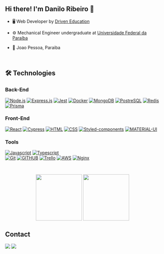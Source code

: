 ## Hi there! I'm Danilo Ribeiro 👋

- 🖥️ Web Developer by <a href="https://www.driven.com.br">Driven Education</a>
- ⚙️ Mechanical Engineer undergraduate at <a href="https://www.ufpb.br/ufpb">Universidade Federal da Paraíba</a>
- 📍 Joao Pessoa, Paraiba

  <p>&nbsp</p>

## 🛠️ Technologies

### Back-End

  [![Node.js](https://img.shields.io/badge/Node.js-339933?style=for-the-badge&logo=nodedotjs&logoColor=white)](https://nodejs.org/en/)
  [![Express.js](https://img.shields.io/badge/express.js-%23404d59.svg?logo=express&logoColor=%2361DAFB&style=for-the-badge)](https://expressjs.com/)
  [![Jest](https://img.shields.io/badge/Jest-C21325?style=for-the-badge&logo=jest&logoColor=white)](https://jestjs.io/)
  [![Docker](https://img.shields.io/badge/Docker-2CA5E0?style=for-the-badge&logo=docker&logoColor=white)](https://www.docker.com/)
  [![MongoDB](https://img.shields.io/badge/MongoDB-4EA94B?style=for-the-badge&logo=mongodb&logoColor=white)](https://www.mongodb.com/)
  [![PostreSQL](https://img.shields.io/badge/PostgreSQL-316192?style=for-the-badge&logo=postgresql&logoColor=white)](https://www.postgresql.org/)
  [![Redis](https://img.shields.io/badge/redis-%23DD0031.svg?&style=for-the-badge&logo=redis&logoColor=white)](https://redis.io/)
  [![Prisma](https://img.shields.io/badge/Prisma-3982CE?style=for-the-badge&logo=Prisma&logoColor=white)](https://www.prisma.io/)
  
### Front-End

  [![React](https://img.shields.io/badge/React-20232A?style=for-the-badge&logo=react&logoColor=61DAFB)](https://reactjs.org/)
  [![Cypress](https://img.shields.io/badge/Cypress-17202C?style=for-the-badge&logo=cypress&logoColor=white)](https://www.cypress.io/)
  [![HTML](https://img.shields.io/badge/HTML5-E34F26?style=for-the-badge&logo=html5&logoColor=white)](https://developer.mozilla.org/en-US/docs/Web/HTML)
  [![CSS](https://img.shields.io/badge/CSS3-1572B6?style=for-the-badge&logo=css3&logoColor=white)](https://developer.mozilla.org/en-US/docs/Web/CSS)
  [![Styled-components](https://img.shields.io/badge/styled--components-DB7093?style=for-the-badge&logo=styled-components&logoColor=white)](https://styled-components.com/)
  [![MATERIAL-UI](https://img.shields.io/badge/Material%20UI-007FFF?style=for-the-badge&logo=mui&logoColor=white)](https://mui.com/)

### Tools

  [![Javascript](https://img.shields.io/badge/JavaScript-323330?style=for-the-badge&logo=javascript&logoColor=F7DF1E)](https://www.javascript.com/)
  [![Typescript](https://img.shields.io/badge/TypeScript-007ACC?style=for-the-badge&logo=typescript&logoColor=white)](https://www.typescriptlang.org/)  
  [![Git](https://img.shields.io/badge/GIT-E44C30?style=for-the-badge&logo=git&logoColor=white)](https://git-scm.com/)
  [![GITHUB](https://img.shields.io/badge/GitHub-100000?style=for-the-badge&logo=github&logoColor=white)](https://github.com/)
  [![Trello](https://img.shields.io/badge/Trello-0052CC?style=for-the-badge&logo=trello&logoColor=white)](https://trello.com/)
  [![AWS](https://img.shields.io/badge/Amazon_AWS-FF9900?style=for-the-badge&logo=amazonaws&logoColor=white)](https://aws.amazon.com/)
  [![Nginx](https://img.shields.io/badge/nginx-%23009639.svg?style=for-the-badge&logo=nginx&logoColor=white)](https://www.nginx.com/)

  <p>&nbsp</p>

<div align="center">
  <img height="150em" src="https://github-readme-stats.vercel.app/api?username=Danilosrr&show_icons=true&theme=github&include_all_commits=true&count_private=true"/>
  <img height="150em" src="https://github-readme-stats.vercel.app/api/top-langs/?username=Danilosrr&layout=compact&langs_count=7&theme=default"/>
</div>

## Contact

<div> 
  <a href="https://www.linkedin.com/in/danilo-ribeiro-419a2a1b8"><img src="https://img.shields.io/badge/-LinkedIn-%230077B5?style=for-the-badge&logo=linkedin&logoColor=white"></a> 
  <a href = "mailto:danilo_srr@hotmail.com"><img src="https://img.shields.io/badge/Microsoft_Outlook-0078D4?style=for-the-badge&logo=hotmail&logoColor=white"></a>
</div>
